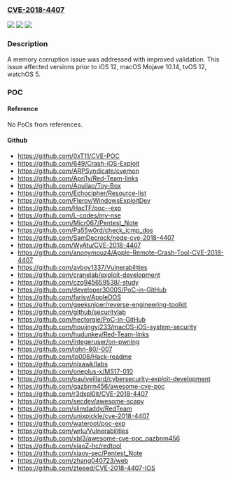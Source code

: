 ### [CVE-2018-4407](https://cve.mitre.org/cgi-bin/cvename.cgi?name=CVE-2018-4407)
![](https://img.shields.io/static/v1?label=Product&message=iOS%2C%20macOS%2C%20tvOS%2C%20watchOS&color=blue)
![](https://img.shields.io/static/v1?label=Version&message=n%2Fa&color=blue)
![](https://img.shields.io/static/v1?label=Vulnerability&message=An%20attacker%20in%20a%20privileged%20network%20position%20may%20be%20able%20to%20execute%20arbitrary%20code&color=brighgreen)

### Description

A memory corruption issue was addressed with improved validation. This issue affected versions prior to iOS 12, macOS Mojave 10.14, tvOS 12, watchOS 5.

### POC

#### Reference
No PoCs from references.

#### Github
- https://github.com/0xT11/CVE-POC
- https://github.com/649/Crash-iOS-Exploit
- https://github.com/ARPSyndicate/cvemon
- https://github.com/Apri1y/Red-Team-links
- https://github.com/Aquilao/Toy-Box
- https://github.com/Echocipher/Resource-list
- https://github.com/Flerov/WindowsExploitDev
- https://github.com/HacTF/poc--exp
- https://github.com/L-codes/my-nse
- https://github.com/Micr067/Pentest_Note
- https://github.com/Pa55w0rd/check_icmp_dos
- https://github.com/SamDecrock/node-cve-2018-4407
- https://github.com/WyAtu/CVE-2018-4407
- https://github.com/anonymouz4/Apple-Remote-Crash-Tool-CVE-2018-4407
- https://github.com/avboy1337/Vulnerabilities
- https://github.com/cranelab/exploit-development
- https://github.com/czq945659538/-study
- https://github.com/developer3000S/PoC-in-GitHub
- https://github.com/farisv/AppleDOS
- https://github.com/geeksniper/reverse-engineering-toolkit
- https://github.com/github/securitylab
- https://github.com/hectorgie/PoC-in-GitHub
- https://github.com/houjingyi233/macOS-iOS-system-security
- https://github.com/hudunkey/Red-Team-links
- https://github.com/integeruser/on-pwning
- https://github.com/john-80/-007
- https://github.com/lp008/Hack-readme
- https://github.com/nixawk/labs
- https://github.com/oneplus-x/MS17-010
- https://github.com/paulveillard/cybersecurity-exploit-development
- https://github.com/qazbnm456/awesome-cve-poc
- https://github.com/r3dxpl0it/CVE-2018-4407
- https://github.com/secdev/awesome-scapy
- https://github.com/slimdaddy/RedTeam
- https://github.com/unixpickle/cve-2018-4407
- https://github.com/wateroot/poc-exp
- https://github.com/wrlu/Vulnerabilities
- https://github.com/xbl3/awesome-cve-poc_qazbnm456
- https://github.com/xiaoZ-hc/redtool
- https://github.com/xiaoy-sec/Pentest_Note
- https://github.com/zhang040723/web
- https://github.com/zteeed/CVE-2018-4407-IOS

